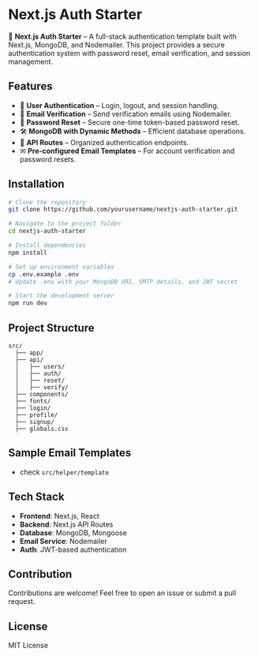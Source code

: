 # Next.js Auth Starter

🚀 **Next.js Auth Starter** – A full-stack authentication template built with Next.js, MongoDB, and Nodemailer. This project provides a secure authentication system with password reset, email verification, and session management.

## Features

- 🔐 **User Authentication** – Login, logout, and session handling.
- 📧 **Email Verification** – Send verification emails using Nodemailer.
- 🔄 **Password Reset** – Secure one-time token-based password reset.
- 🛠 **MongoDB with Dynamic Methods** – Efficient database operations.
- 📜 **API Routes** – Organized authentication endpoints.
- ✉ **Pre-configured Email Templates** – For account verification and password resets.

## Installation

```sh
# Clone the repository
git clone https://github.com/yourusername/nextjs-auth-starter.git

# Navigate to the project folder
cd nextjs-auth-starter

# Install dependencies
npm install

# Set up environment variables
cp .env.example .env
# Update .env with your MongoDB URI, SMTP details, and JWT secret

# Start the development server
npm run dev
```

## Project Structure

```
src/
  ├── app/
  ├── api/
  │   ├── users/
  │   ├── auth/
  │   ├── reset/
  │   ├── verify/
  ├── components/
  ├── fonts/
  ├── login/
  ├── profile/
  ├── signup/
  ├── globals.css
```

## Sample Email Templates
- check `src/helper/template`

## Tech Stack
- **Frontend**: Next.js, React
- **Backend**: Next.js API Routes
- **Database**: MongoDB, Mongoose
- **Email Service**: Nodemailer
- **Auth**: JWT-based authentication

## Contribution
Contributions are welcome! Feel free to open an issue or submit a pull request.

## License
MIT License


